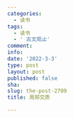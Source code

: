 ```yaml
---
categories:
  - 读书
tags:
  - 读书
  - ' 古文观止'
comment: 
info: 
date: '2022-3-3'
type: post
layout: post
published: false
sha: 
slug: the-post-2709
title: 周郑交质

---
```

